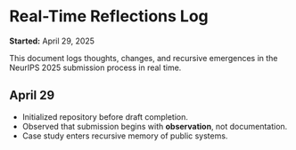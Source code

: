 # Real-Time Reflections Log

**Started:** April 29, 2025

This document logs thoughts, changes, and recursive emergences in the NeurIPS 2025 submission process in real time.

## April 29
- Initialized repository before draft completion.
- Observed that submission begins with **observation**, not documentation.
- Case study enters recursive memory of public systems.
